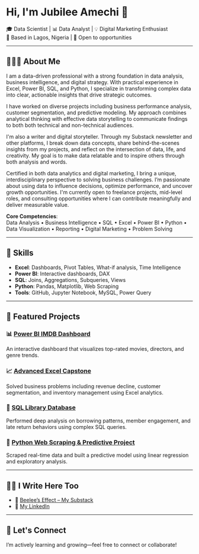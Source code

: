 # Hi, I'm Jubilee Amechi 👋

🎓 Data Scientist | 📊 Data Analyst | 💡 Digital Marketing Enthusiast  
📍 Based in Lagos, Nigeria | 💼 Open to opportunities  

---

## 👩🏽‍💻 About Me

I am a data-driven professional with a strong foundation in data analysis, business intelligence, and digital strategy. With practical experience in Excel, Power BI, SQL, and Python, I specialize in transforming complex data into clear, actionable insights that drive strategic outcomes.

I have worked on diverse projects including business performance analysis, customer segmentation, and predictive modeling. My approach combines analytical thinking with effective data storytelling to communicate findings to both both technical and non-technical audiences.

I'm also a writer and digital storyteller. Through my Substack newsletter and other platforms, I break down data concepts, share behind-the-scenes insights from my projects, and reflect on the intersection of data, life, and creativity. My goal is to make data relatable and to inspire others through both analysis and words.

Certified in both data analytics and digital marketing, I bring a unique, interdisciplinary perspective to solving business challenges. I’m passionate about using data to influence decisions, optimize performance, and uncover growth opportunities. I'm currently open to freelance projects, mid-level roles, and consulting opportunities where I can contribute meaningfully and deliver measurable value.


**Core Competencies**:  
Data Analysis • Business Intelligence • SQL • Excel • Power BI • Python • Data Visualization • Reporting • Digital Marketing • Problem Solving


---

## 💼 Skills

- **Excel**: Dashboards, Pivot Tables, What-if analysis, Time Intelligence
- **Power BI**: Interactive dashboards, DAX
- **SQL**: Joins, Aggregations, Subqueries, Views
- **Python**: Pandas, Matplotlib, Web Scraping
- **Tools**: GitHub, Jupyter Notebook, MySQL, Power Query

---

## 📂 Featured Projects

### 📊 [Power BI IMDB Dashboard](https://github.com/jubileeamechi/PowerBI-Projects)
An interactive dashboard that visualizes top-rated movies, directors, and genre trends.

### 📈 [Advanced Excel Capstone](https://github.com/jubileeamechi/Advanced_Excel_Projects)
Solved business problems including revenue decline, customer segmentation, and inventory management using Excel analytics.

### 🧠 [SQL Library Database](https://github.com/jubileeamechi/SQL_Projects)
Performed deep analysis on borrowing patterns, member engagement, and late return behaviors using complex SQL queries.

### 🐍 [Python Web Scraping & Predictive Project](https://github.com/jubileeamechi/PythonProjects)
Scraped real-time data and built a predictive model using linear regression and exploratory analysis.

---

## ✍🏽 I Write Here Too

- 💌 [Beelee’s Effect – My Substack](https://substack.com/@beeleeinmotion)
- 💼 [My LinkedIn](https://ng.linkedin.com/in/jubilee-amechi-523b9425b)

---

## 🤝 Let's Connect

I’m actively learning and growing—feel free to connect or collaborate!

